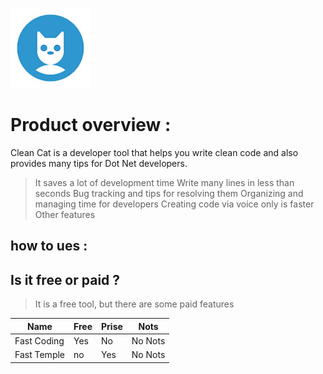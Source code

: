 
![](https://raw.githubusercontent.com/AsiaAhmed2021/Clean-Cat-Doc/main/Res/image/Clean_Cat.png)

# Product overview :
Clean Cat is a developer tool that helps you write clean code and also provides many tips for Dot Net developers.

>   It saves a lot of development time
>   Write many lines in less than seconds
>   Bug tracking and tips for resolving them
>   Organizing and managing time for developers
>   Creating code via voice only is faster
>   Other features

## how to ues :



## Is it free or paid ?
> It is a free tool, but there are some paid features

|   Name         |Free            | Prise          | Nots           |
| -------------- | -------------- | -------------- | -------------- |
| Fast Coding    | Yes            | No             |  No Nots       |
| Fast Temple    | no             | Yes            | No Nots        |



 

